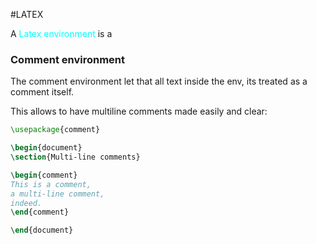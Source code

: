 #LATEX 

A <span style="color:cyan;">Latex environment</span> is a 




### Comment environment

The comment environment let that all text inside the env, its treated as a comment itself. 

This allows to have multiline comments made easily and clear: 

```LATEX
\usepackage{comment}

\begin{document}
\section{Multi-line comments}

\begin{comment}
This is a comment,
a multi-line comment,
indeed.
\end{comment}

\end{document}
```